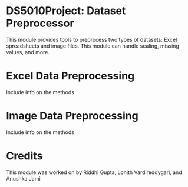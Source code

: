 # DS5010Project: Dataset Preprocessor

This module provides tools to preprocess two types of datasets: Excel spreadsheets and image files. This module can handle scaling, missing values, and more.

# Excel Data Preprocessing
Include info on the methods

# Image Data Preprocessing
Include info on the methods

# Credits
This module was worked on by Riddhi Gupta, Lohith Vardireddygari, and Anushka Jami
